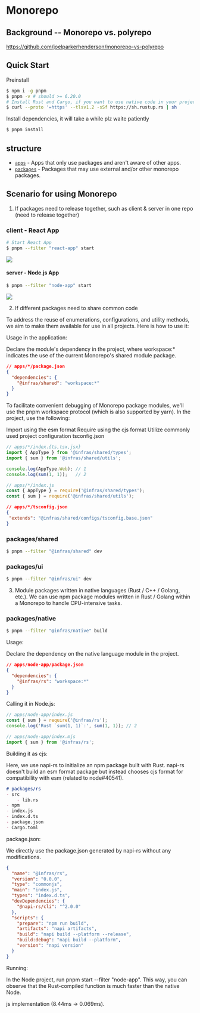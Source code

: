 # Monorepo

## Background -- Monorepo vs. polyrepo
https://github.com/joelparkerhenderson/monorepo-vs-polyrepo

## Quick Start

Preinstall

```bash
$ npm i -g pnpm
$ pnpm -v # should >= 6.20.0
# Install Rust and Cargo, if you want to use native code in your project
$ curl --proto '=https' --tlsv1.2 -sSf https://sh.rustup.rs | sh
```

Install dependencies, it will take a while plz waite patiently

```bash
$ pnpm install
```

## structure

- [`apps`](./apps) - Apps that only use packages and aren't aware of other apps.
- [`packages`](./packages) - Packages that may use external and/or other monorepo packages.


## Scenario for using Monorepo

1. If packages need to release together, such as client & server in one repo (need to release together)

### client - React App

```bash
# Start React App
$ pnpm --filter "react-app" start
```

![](https://user-images.githubusercontent.com/13595509/146680807-a15b411e-075a-438e-b020-f3d88240c55d.png)

#### server - Node.js App

```bash
$ pnpm --filter "node-app" start
```

![](https://user-images.githubusercontent.com/13595509/146680754-8b6798f4-fa4f-43ff-929e-911e1343ef88.png)

2. If different packages need to share common code

To address the reuse of enumerations, configurations, and utility methods, we aim to make them available for use in all projects. Here is how to use it:

Usage in the application:

Declare the module's dependency in the project, where workspace:* indicates the use of the current Monorepo's shared module package.


```json
// apps/*/package.json
{
  "dependencies": {
    "@infras/shared": "workspace:*"
  }
}

```
To facilitate convenient debugging of Monorepo package modules, we'll use the pnpm workspace protocol (which is also supported by yarn). In the project, use the following:

Import using the esm format
Require using the cjs format
Utilize commonly used project configuration tsconfig.json

```typescript
// apps/*/index.{ts,tsx,jsx}
import { AppType } from '@infras/shared/types';
import { sum } from '@infras/shared/utils';

console.log(AppType.Web); // 1
console.log(sum(1, 1));   // 2

```

```javascript
// apps/*/index.js
const { AppType } = require('@infras/shared/types');
const { sum } = require('@infras/shared/utils');

```

```json
// apps/*/tsconfig.json
{
 "extends": "@infras/shared/configs/tsconfig.base.json"
}

```

### packages/shared

```bash
$ pnpm --filter "@infras/shared" dev
```

### packages/ui

```bash
$ pnpm --filter "@infras/ui" dev
```

3. Module packages written in native languages (Rust / C++ / Golang, etc.).
We can use npm package modules written in Rust / Golang within a Monorepo to handle CPU-intensive tasks.

### packages/native

```bash
$ pnpm --filter "@infras/native" build
```

Usage:

Declare the dependency on the native language module in the project.

```json
// apps/node-app/package.json
{
  "dependencies": {
    "@infras/rs": "workspace:*"
  }
}
```

Calling it in Node.js:

```javascript
// apps/node-app/index.js
const { sum } = require('@infras/rs');
console.log('Rust `sum(1, 1)`:', sum(1, 1)); // 2

// apps/node-app/index.mjs
import { sum } from '@infras/rs';
```

Building it as cjs:

Here, we use napi-rs to initialize an npm package built with Rust. napi-rs doesn't build an esm format package but instead chooses cjs format for compatibility with esm (related to node#40541).

```markdown
# packages/rs
- src
    - lib.rs
- npm
- index.js
- index.d.ts
- package.json
- Cargo.toml
```
package.json:

We directly use the package.json generated by napi-rs without any modifications.

```json
{
  "name": "@infras/rs",
  "version": "0.0.0",
  "type": "commonjs",
  "main": "index.js",
  "types": "index.d.ts",
  "devDependencies": {
    "@napi-rs/cli": "^2.0.0"
  },
  "scripts": {
    "prepare": "npm run build",
    "artifacts": "napi artifacts",
    "build": "napi build --platform --release",
    "build:debug": "napi build --platform",
    "version": "napi version"
  }
}
```

Running:

In the Node project, run pnpm start --filter "node-app". This way, you can observe that the Rust-compiled function is much faster than the native Node.

js implementation (8.44ms → 0.069ms).


